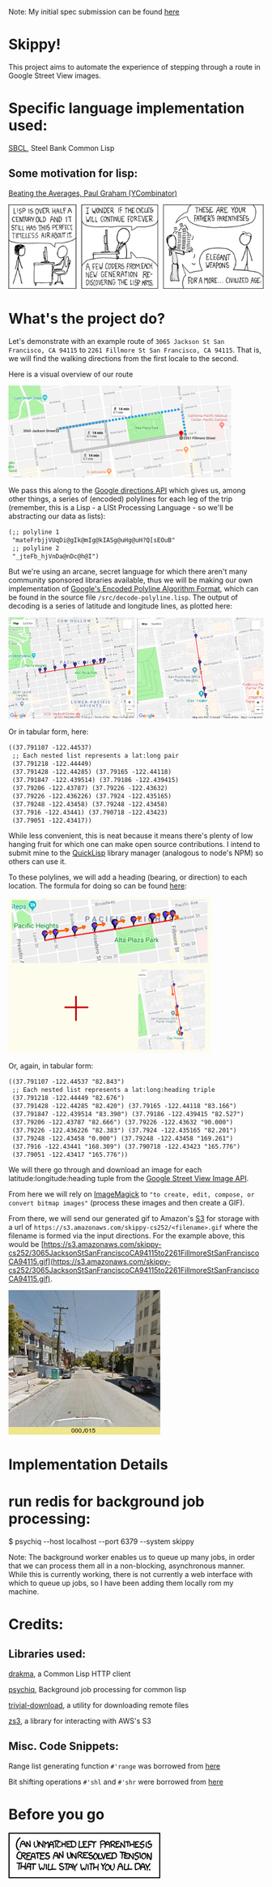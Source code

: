 Note: My initial spec submission can be found [here](https://github.com/suterr252/skippy/blob/master/submitted.txt)

# Skippy!


This project aims to automate the experience of stepping through a route in Google Street View images.

# Specific language implementation used:
[SBCL](http://www.sbcl.org/), Steel Bank Common Lisp

## Some motivation for lisp:
[Beating the Averages, Paul Graham (YCombinator)](http://www.paulgraham.com/avg.html)

![Lisp Cycles](https://github.com/suterr252/skippy/blob/master/img/lisp_cycles.png)

# What's the project do?

Let's demonstrate with an example route of `3065 Jackson St San Francisco, CA 94115` to `2261 Fillmore St San Francisco, CA 94115`. That is, we will find the walking directions from the first locale to the second.


Here is a visual overview of our route


![Route Overview](https://github.com/suterr252/skippy/blob/master/img/walking-route.png)

We pass this along to the [Google directions API](https://developers.google.com/maps/documentation/directions/) which gives us, among other things, a series of (encoded) polylines for each leg of the trip (remember, this is a Lisp - a LISt Processing Language - so we'll be abstracting our data as lists):

``` common-lisp
(;; polyline 1
 "mateFrbjjVUqDi@gIk@mIg@kIASg@uHg@uH?Q[sEOuB"
 ;; polyline 2
 "_jteFb_hjVnDa@nDc@h@I")
```

But we're using an arcane, secret language for which there aren't many community sponsored libraries available, thus we will be making our own implementation of [Google's Encoded Polyline Algorithm Format](https://developers.google.com/maps/documentation/utilities/polylinealgorithm), which can be found in the source file `/src/decode-polyline.lisp`. The output of decoding is a series of latitude and longitude lines, as plotted here:


![First Polyline](https://github.com/suterr252/skippy/blob/master/img/polyline1.png) ![Second Polyline](https://github.com/suterr252/skippy/blob/master/img/polyline2.png)



Or in tabular form, here:
``` common-lisp1
((37.791107 -122.44537)
 ;; Each nested list represents a lat:long pair
 (37.791218 -122.44449)
 (37.791428 -122.44285) (37.79165 -122.44118)
 (37.791847 -122.439514) (37.79186 -122.439415)
 (37.79206 -122.43787) (37.79226 -122.43632)
 (37.79226 -122.436226) (37.7924 -122.435165)
 (37.79248 -122.43458) (37.79248 -122.43458)
 (37.7916 -122.43441) (37.790718 -122.43423)
 (37.79051 -122.43417))
```


While less convenient, this is neat because it means there's plenty of low hanging fruit for which one can make open source contributions. I intend to submit mine to the [QuickLisp](https://www.quicklisp.org/beta/) library manager (analogous to node's NPM) so others can use it.



To these polylines, we will add a heading (bearing, or direction) to each location. The formula for doing so can be found [here](https://stackoverflow.com/questions/3932502/calculate-angle-between-two-latitude-longitude-points#answer-18738281):

![Vector Components](https://github.com/suterr252/skippy/blob/master/img/directions-added.jpg)

Or, again, in tabular form:
``` common-lisp
((37.791107 -122.44537 "82.843")
 ;; Each nested list represents a lat:long:heading triple
 (37.791218 -122.44449 "82.676")
 (37.791428 -122.44285 "82.420") (37.79165 -122.44118 "83.166")
 (37.791847 -122.439514 "83.390") (37.79186 -122.439415 "82.527")
 (37.79206 -122.43787 "82.666") (37.79226 -122.43632 "90.000")
 (37.79226 -122.436226 "82.383") (37.7924 -122.435165 "82.201")
 (37.79248 -122.43458 "0.000") (37.79248 -122.43458 "169.261")
 (37.7916 -122.43441 "168.309") (37.790718 -122.43423 "165.776")
 (37.79051 -122.43417 "165.776"))
```



We will there go through and download an image for each latitude:longitude:heading tuple from the [Google Street View Image API](https://developers.google.com/maps/documentation/streetview/).

From here we will rely on [ImageMagick](https://www.imagemagick.org/script/index.php) to `"to create, edit, compose, or convert bitmap images"` (process these images and then create a GIF).

From there, we will send our generated gif to Amazon's [S3](https://aws.amazon.com/s3/) for storage with a url of `https://s3.amazonaws.com/skippy-cs252/<filename>.gif` where the filename is formed via the input directions. For the example above, this would be [https://s3.amazonaws.com/skippy-cs252/3065JacksonStSanFranciscoCA94115to2261FillmoreStSanFranciscoCA94115.gif](https://s3.amazonaws.com/skippy-cs252/3065JacksonStSanFranciscoCA94115to2261FillmoreStSanFranciscoCA94115.gif).

![Final GIF](https://github.com/suterr252/skippy/blob/master/img/3065JacksonStSanFranciscoCA94115to2261FillmoreStSanFranciscoCA94115.gif)


# Implementation Details

# run redis for background job processing:
$ psychiq --host localhost --port 6379 --system skippy

Note: The background worker enables us to queue up many jobs, in order that we can process them all in a non-blocking, asynchronous manner. While this is currently working, there is not currently a web interface with which to queue up jobs, so I have been adding them locally rom my machine.


# Credits:

## Libraries used:


[drakma](https://github.com/edicl/drakma), a Common Lisp HTTP client


[psychiq](https://github.com/fukamachi/psychiq), Background job processing for common lisp


[trivial-download](https://github.com/eudoxia0/trivial-download), a utility for downloading remote files


[zs3](https://github.com/xach/zs3), a library for interacting with AWS's S3


## Misc. Code Snippets:

Range list generating function `#'range` was borrowed from [here](https://stackoverflow.com/questions/13937520/pythons-range-analog-in-common-lisp#answer-13937652)

Bit shifting operations `#'shl` and `#'shr` were borrowed from [here](http://tomszilagyi.github.io/2016/01/CL-bitwise-Rosettacode)


# Before you go

![Unmatched](https://github.com/suterr252/skippy/blob/master/img/unmatched.png)
